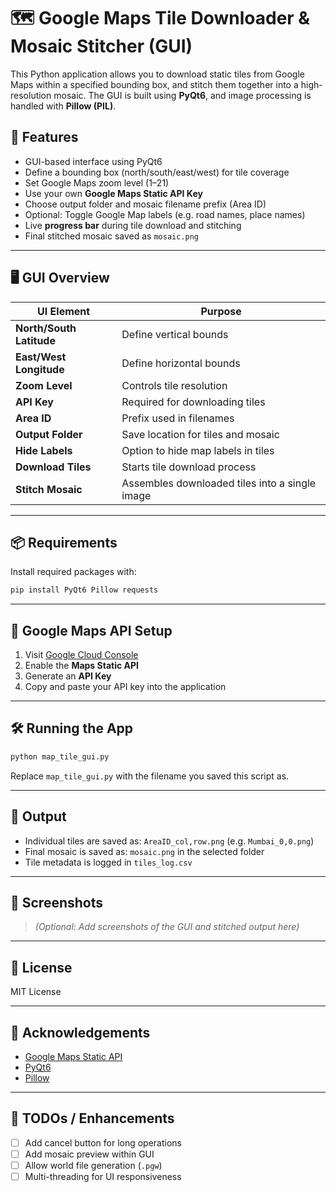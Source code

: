 # 🗺️ Google Maps Tile Downloader & Mosaic Stitcher (GUI)

This Python application allows you to download static tiles from Google Maps within a specified bounding box, and stitch them together into a high-resolution mosaic. The GUI is built using **PyQt6**, and image processing is handled with **Pillow (PIL)**.

## 🚀 Features

- GUI-based interface using PyQt6
- Define a bounding box (north/south/east/west) for tile coverage
- Set Google Maps zoom level (1–21)
- Use your own **Google Maps Static API Key**
- Choose output folder and mosaic filename prefix (Area ID)
- Optional: Toggle Google Map labels (e.g. road names, place names)
- Live **progress bar** during tile download and stitching
- Final stitched mosaic saved as `mosaic.png`

---

## 🖥️ GUI Overview

| UI Element           | Purpose |
|----------------------|---------|
| **North/South Latitude** | Define vertical bounds |
| **East/West Longitude** | Define horizontal bounds |
| **Zoom Level**       | Controls tile resolution |
| **API Key**          | Required for downloading tiles |
| **Area ID**          | Prefix used in filenames |
| **Output Folder**    | Save location for tiles and mosaic |
| **Hide Labels**      | Option to hide map labels in tiles |
| **Download Tiles**   | Starts tile download process |
| **Stitch Mosaic**    | Assembles downloaded tiles into a single image |

---

## 📦 Requirements

Install required packages with:

```bash
pip install PyQt6 Pillow requests
```

---

## 🔧 Google Maps API Setup

1. Visit [Google Cloud Console](https://console.cloud.google.com/)
2. Enable the **Maps Static API**
3. Generate an **API Key**
4. Copy and paste your API key into the application

---

## 🛠️ Running the App

```bash
python map_tile_gui.py
```

Replace `map_tile_gui.py` with the filename you saved this script as.

---

## 🧩 Output

- Individual tiles are saved as: `AreaID_col,row.png` (e.g. `Mumbai_0,0.png`)
- Final mosaic is saved as: `mosaic.png` in the selected folder
- Tile metadata is logged in `tiles_log.csv`

---

## 📸 Screenshots

> *(Optional: Add screenshots of the GUI and stitched output here)*

---

## 📄 License

MIT License

---

## 🤝 Acknowledgements

- [Google Maps Static API](https://developers.google.com/maps/documentation/maps-static/overview)
- [PyQt6](https://www.riverbankcomputing.com/software/pyqt/intro)
- [Pillow](https://python-pillow.org/)

---

## 🧠 TODOs / Enhancements

- [ ] Add cancel button for long operations
- [ ] Add mosaic preview within GUI
- [ ] Allow world file generation (`.pgw`)
- [ ] Multi-threading for UI responsiveness
